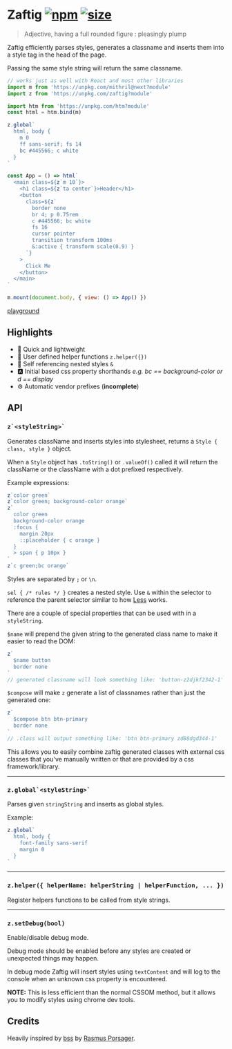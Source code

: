 # Zaftig [![npm](https://img.shields.io/npm/v/zaftig.svg)](https://www.npmjs.com/package/zaftig) [![size](https://img.badgesize.io/https://unpkg.com/zaftig@latest.png?label=gzip&color=blue&compression=gzip)](https://unpkg.com/zaftig@latest)

> Adjective, having a full rounded figure : pleasingly plump

Zaftig efficiently parses styles, generates a classname and inserts them into a style tag in the head of the page.

Passing the same style string will return the same classname.

```jsx
// works just as well with React and most other libraries
import m from 'https://unpkg.com/mithril@next?module'
import z from 'https://unpkg.com/zaftig?module'

import htm from 'https://unpkg.com/htm?module'
const html = htm.bind(m)

z.global`
  html, body {
    m 0
    ff sans-serif; fs 14
    bc #445566; c white
  }
`

const App = () => html`
  <main class=${z`m 10`}>
    <h1 class=${z`ta center`}>Header</h1>
    <button
      class=${z`
        border none
        br 4; p 0.75rem
        c #445566; bc white
        fs 16
        cursor pointer
        transition transform 100ms
        &:active { transform scale(0.9) }
      `}
    >
      Click Me
    </button>
  </main>
`

m.mount(document.body, { view: () => App() })
```

[playground](https://flems.io/#0=N4IgZglgNgpgziAXAbVAOwIYFsZJAOgAsAXLKEAGhAGMB7NYmBvAHgBMIA3AAgjYF4AOiAwAHUcIB8gtN24yWAeg6dJlEHBixqxCPQSIQABkQBGAEwgAvhXTZch-ACsEVOgybE8ixdwDutABOANZw3E4ArnDE3BhhflpQ-hDEhNwASjAYOrFobNxYtNHctKkwgdxQEABGgRiBEPAyEFiiQTFY3GCBtJ0A5CTEonCIPhFoosEA5vh0WIpYKYQNUAACaDAAHsQA-IVsEbB9za3t3ABeXT39g8OjiuOTM3OK5xhgulN7tAdHMidtQIxEidbq9bgDYhDEZjCbTWa9RQg76-GDHNDuYogpL8bgg-DVCB5AAUWAAlP80Od8FMoLRqhgoAADGRybEUbjVH4AT24wFZcgK3CMArkYDA3DgGDQcAAtJoGmAANxdMKmAAsos51G4AGJ1eqAKyGgBsJpVOr8hBSMAFVhkLLQMkxMQAguJuLjiWTPZI8aRmQKWFgMETuNQoHE4PwACTAc5MzqmIxMqzSWSCliEUzhyNwaNxhPEDDhzzlVOSAASWTY5SU2fTgu4LGqESh9C1cgjUdj8cdTabXMCtYqaHotozA85FXVKtEwvwAHZDYEYFhO4Kdfqjabzdr-NbGBuxWqTcfwxFAnAgtw2kTGIFz8Q6jKUnpZM-pXAwEEk0YjFgcDngAZIg2S6JwMB8twn4yj+gSdHA1CMjAxJGPgACcPr2pOgqplqjYDgAwlU1DBNwACyE5NkorbtmghFKCGRLpo6MhYPghTjMQxJsLQ1ARDgDAEjyHLANwnCNH4iDcN6vrcO6ohyVYZLqJo2i6PoeDmIaiAAMzqtYtggJgOB4LM+bqO4jDMIY1gALpWEAA)

## Highlights

- 💸 Quick and lightweight
- 🙇 User defined helper functions `z.helper({})`
- 💯 Self referencing nested styles `&`
- 🅰️ Initial based css property shorthands _e.g. bc == background-color or d == display_
- ⚙️ Automatic vendor prefixes (**incomplete**)

## API

### `` z`<styleString>` ``

Generates className and inserts styles into stylesheet, returns a `Style { class, style }` object.

When a `Style` object has `.toString()` or `.valueOf()` called it will return the className or the className with a dot prefixed respectively.

Example expressions:

```js
z`color green`
z`color green; background-color orange`
z`
  color green
  background-color orange
  :focus {
    margin 20px
    ::placeholder { c orange }
  }
  > span { p 10px }
`
z`c green;bc orange`
```

Styles are separated by `;` or `\n`.

`sel { /* rules */ }` creates a nested style. Use `&` within the selector to reference the parent selector similar to how [Less](http://lesscss.org/) works.

There are a couple of special properties that can be used with in a `styleString`.

`$name` will prepend the given string to the generated class name to make it easier to read the DOM:

```js
z`
  $name button
  border none
`
// generated classname will look something like: 'button-z2djkf2342-1'
```

`$compose` will make `z` generate a list of classnames rather than just the generated one:

```js
z`
  $compose btn btn-primary
  border none
`
// .class will output something like: 'btn btn-primary zd88dgd344-1'
```

This allows you to easily combine zaftig generated classes with external css classes that you've manually written or that are provided by a css framework/library.

<hr>

### `` z.global`<styleString>` ``

Parses given `stringString` and inserts as global styles.

Example:

```js
z.global`
  html, body {
    font-family sans-serif
    margin 0
  }
`
```

<hr>

### `z.helper({ helperName: helperString | helperFunction, ... })`

Register helpers functions to be called from style strings.

<hr>

### `z.setDebug(bool)`

Enable/disable debug mode.

Debug mode should be enabled before any styles are created or unexpected things may happen.

In debug mode Zaftig will insert styles using `textContent` and will log to the console when an unknown css property is encountered.

**NOTE:** This is less efficient than the normal CSSOM method, but it allows you to modify styles using chrome dev tools.

## Credits

Heavily inspired by [bss](https://github.com/porsager/bss) by [Rasmus Porsager](https://github.com/porsager).
